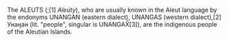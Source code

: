 The ALEUTS (;[1] _Aleúty_), who are usually known in the Aleut language by the endonyms UNANGAN (eastern dialect), UNANGAS (western dialect),[2] Унаӈан (lit. "people", singular is UNANGAX̂[3]), are the indigenous people of the Aleutian Islands.
